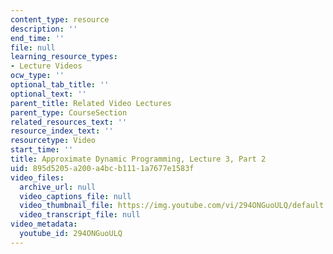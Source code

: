 ```yaml
---
content_type: resource
description: ''
end_time: ''
file: null
learning_resource_types:
- Lecture Videos
ocw_type: ''
optional_tab_title: ''
optional_text: ''
parent_title: Related Video Lectures
parent_type: CourseSection
related_resources_text: ''
resource_index_text: ''
resourcetype: Video
start_time: ''
title: Approximate Dynamic Programming, Lecture 3, Part 2
uid: 895d5205-a200-a4bc-b111-1a7677e1583f
video_files:
  archive_url: null
  video_captions_file: null
  video_thumbnail_file: https://img.youtube.com/vi/294ONGuoULQ/default.jpg
  video_transcript_file: null
video_metadata:
  youtube_id: 294ONGuoULQ
---
```

